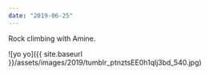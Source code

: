 ```yaml
---
date: "2019-06-25"
---
```


Rock climbing with Amine.

![yo yo]({{ site.baseurl }}/assets/images/2019/tumblr_ptnztsEE0h1qlj3bd_540.jpg)
